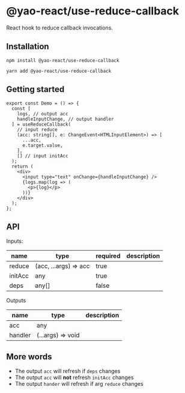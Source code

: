 # @yao-react/use-reduce-callback

React hook to reduce callback invocations.

## Installation

```
npm install @yao-react/use-reduce-callback
```

```
yarn add @yao-react/use-reduce-callback
```

## Getting started

```tsx
export const Demo = () => {
  const [
    logs, // output acc
    handleInputChange, // output handler
  ] = useReduceCallback(
    // input reduce
    (acc: string[], e: ChangeEvent<HTMLInputElement>) => [
      ...acc,
      e.target.value,
    ],
    [] // input initAcc
  );
  return (
    <div>
      <input type="text" onChange={handleInputChange} />
      {logs.map(log => (
        <p>{log}</p>
      ))}
    </div>
  );
};
```

## API

Inputs:

| name    | type                  | required | description |
| ------- | --------------------- | -------- | ----------- |
| reduce  | (acc, ...args) => acc | true     |             |
| initAcc | any                   | true     |             |
| deps    | any[]                 | false    |             |

Outputs

| name    | type              | description |
| ------- | ----------------- | ----------- |
| acc     | any               |             |
| handler | (...args) => void |             |

## More words

- The output `acc` will refresh if `deps` changes
- The output `acc` will **not** refresh `initAcc` changes
- The output `hander` will refresh if arg `reduce` changes
